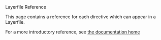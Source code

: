 <div className="Docs--Overline">Layerfile Reference</div>


This page contains a reference for each directive which can appear in a Layerfile.

For a more introductory reference, see [the documentation home](/docs/home)

<div className="section-spacing"></div>